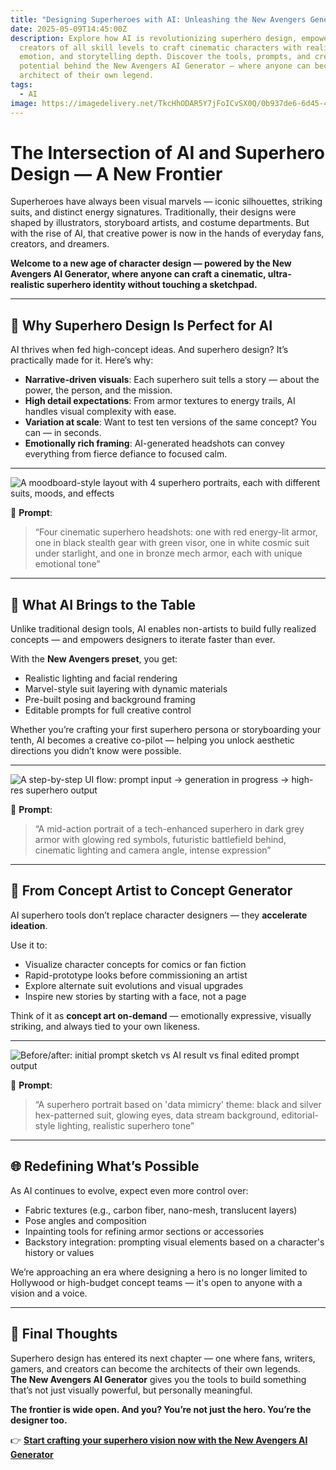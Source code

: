 ```yaml
---
title: "Designing Superheroes with AI: Unleashing the New Avengers Generator"
date: 2025-05-09T14:45:00Z
description: Explore how AI is revolutionizing superhero design, empowering
  creators of all skill levels to craft cinematic characters with realism,
  emotion, and storytelling depth. Discover the tools, prompts, and creative
  potential behind the New Avengers AI Generator — where anyone can become the
  architect of their own legend.
tags:
  - AI
image: https://imagedelivery.net/TkcHhODAR5Y7jFoICvSX0Q/0b937de6-6d45-46f2-3b99-42b70ea7f900/q=100
---
```

# The Intersection of AI and Superhero Design — A New Frontier

Superheroes have always been visual marvels — iconic silhouettes, striking suits, and distinct energy signatures. Traditionally, their designs were shaped by illustrators, storyboard artists, and costume departments. But with the rise of AI, that creative power is now in the hands of everyday fans, creators, and dreamers.

**Welcome to a new age of character design — powered by the New Avengers AI Generator, where anyone can craft a cinematic, ultra-realistic superhero identity without touching a sketchpad.**

---

## 🎨 Why Superhero Design Is Perfect for AI

AI thrives when fed high-concept ideas. And superhero design? It’s practically made for it. Here’s why:

- **Narrative-driven visuals**: Each superhero suit tells a story — about the power, the person, and the mission.
- **High detail expectations**: From armor textures to energy trails, AI handles visual complexity with ease.
- **Variation at scale**: Want to test ten versions of the same concept? You can — in seconds.
- **Emotionally rich framing**: AI-generated headshots can convey everything from fierce defiance to focused calm.

---

 
![*A moodboard-style layout with 4 superhero portraits, each with different suits, moods, and effects*](https://imagedelivery.net/TkcHhODAR5Y7jFoICvSX0Q/af7d028a-63f2-4a8d-6ff2-01f9b42b5600/q=100)

🧾 **Prompt**:  
> “Four cinematic superhero headshots: one with red energy-lit armor, one in black stealth gear with green visor, one in white cosmic suit under starlight, and one in bronze mech armor, each with unique emotional tone”

---

## 🔬 What AI Brings to the Table

Unlike traditional design tools, AI enables non-artists to build fully realized concepts — and empowers designers to iterate faster than ever.

With the **New Avengers preset**, you get:

- Realistic lighting and facial rendering  
- Marvel-style suit layering with dynamic materials  
- Pre-built posing and background framing  
- Editable prompts for full creative control  

Whether you’re crafting your first superhero persona or storyboarding your tenth, AI becomes a creative co-pilot — helping you unlock aesthetic directions you didn’t know were possible.

---

  
![*A step-by-step UI flow: prompt input → generation in progress → high-res superhero output*](https://imagedelivery.net/TkcHhODAR5Y7jFoICvSX0Q/7587e4af-b8c7-4fec-7d46-79dbbf96e600/q=100)

🧾 **Prompt**:  
> “A mid-action portrait of a tech-enhanced superhero in dark grey armor with glowing red symbols, futuristic battlefield behind, cinematic lighting and camera angle, intense expression”

---

## 🧠 From Concept Artist to Concept Generator

AI superhero tools don’t replace character designers — they **accelerate ideation**.

Use it to:

- Visualize character concepts for comics or fan fiction  
- Rapid-prototype looks before commissioning an artist  
- Explore alternate suit evolutions and visual upgrades  
- Inspire new stories by starting with a face, not a page  

Think of it as **concept art on-demand** — emotionally expressive, visually striking, and always tied to your own likeness.

---

 
![*Before/after: initial prompt sketch vs AI result vs final edited prompt output*](https://imagedelivery.net/TkcHhODAR5Y7jFoICvSX0Q/bf16d0b2-eb31-4b58-2a6a-d37aacc18e00/q=100)

🧾 **Prompt**:  
> “A superhero portrait based on 'data mimicry' theme: black and silver hex-patterned suit, glowing eyes, data stream background, editorial-style lighting, realistic superhero tone”

---

## 🌐 Redefining What’s Possible

As AI continues to evolve, expect even more control over:

- Fabric textures (e.g., carbon fiber, nano-mesh, translucent layers)  
- Pose angles and composition  
- Inpainting tools for refining armor sections or accessories  
- Backstory integration: prompting visual elements based on a character's history or values  

We’re approaching an era where designing a hero is no longer limited to Hollywood or high-budget concept teams — it's open to anyone with a vision and a voice.

---

## 🦸 Final Thoughts

Superhero design has entered its next chapter — one where fans, writers, gamers, and creators can become the architects of their own legends.  
**The New Avengers AI Generator** gives you the tools to build something that’s not just visually powerful, but personally meaningful.

**The frontier is wide open. And you? You’re not just the hero. You’re the designer too.**

👉 [**Start crafting your superhero vision now with the New Avengers AI Generator**](https://www.photogptai.com/presets/new_avengers)
